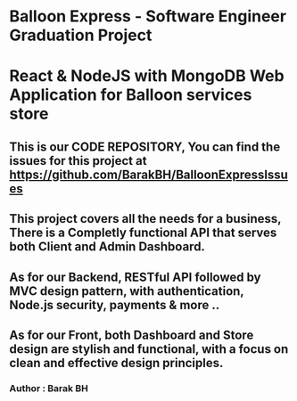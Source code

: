 # Balloon Express - Software Engineer Graduation Project
# React & NodeJS with MongoDB Web Application for Balloon services store

## This is our CODE REPOSITORY, You can find the issues for this project at https://github.com/BarakBH/BalloonExpressIssues 

## This project covers all the needs for a business, There is a Completly functional API that serves both Client and Admin Dashboard.
## As for our Backend, RESTful API followed by MVC design pattern, with authentication, Node.js security, payments & more ..
## As for our Front, both Dashboard and Store design are stylish and functional, with a focus on clean and effective design principles.



### Author : Barak BH
